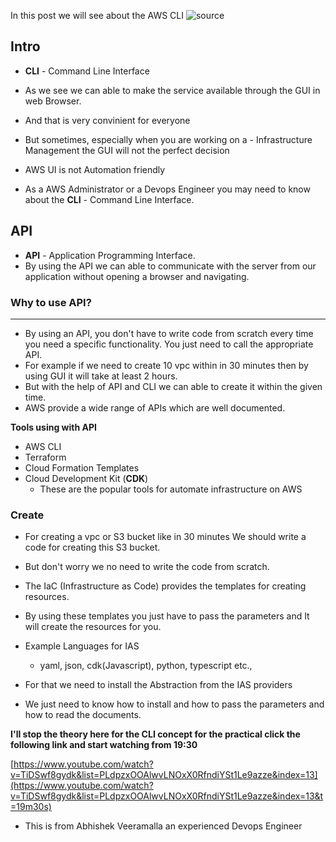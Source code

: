 In this post we will see about the AWS CLI
![source](https://quotefancy.com/media/wallpaper/3840x2160/2050157-Michelle-Obama-Quote-Always-stay-true-to-yourself-and-never-let.jpg)
## **Intro**
- **CLI** - Command Line Interface

- As we see we can able to make the service available through the GUI in web Browser.

- And that is very convinient for everyone 

- But sometimes, especially when you are working on a - Infrastructure Management the GUI will not the perfect decision

- AWS UI is not Automation friendly

- As a AWS Administrator or a Devops Engineer you may need to know about the **CLI** - Command Line Interface.

## **API**
- **API** - Application Programming Interface.
- By using the API we can able to communicate with the server from our application without opening a browser and navigating.

### **Why to use API?**
---
- By  using an API, you don't have to write code from scratch every time you need a specific functionality. You just need to call the appropriate API.
- For example if we need to create 10 vpc within in 30 minutes then by using GUI it will take at least 2 hours.
- But with the help of API and CLI we can able to create it within the given time.
- AWS provide a wide range of APIs which are well documented.

**Tools using with API**
- AWS CLI
- Terraform
- Cloud Formation Templates
- Cloud Development Kit (**CDK**)
    - These are the popular tools for automate infrastructure on AWS

### Create
- For creating a vpc or S3 bucket like in 30 minutes We should write a code for creating this S3 bucket.
- But don't worry we no need to write the code from scratch.
- The IaC (Infrastructure as Code) provides the templates for creating resources.
- By using these templates you just have to pass the parameters and It will create the resources for you.
- Example Languages for IAS
    - yaml, json, cdk(Javascript), python, typescript etc.,

- For that we need to install the Abstraction from the IAS providers
- We just need to know how to install and how to pass the parameters and how to read the documents.

**I'll stop the theory here for the CLI concept for the practical click the following link and start watching from 19:30**

[https://www.youtube.com/watch?v=TiDSwf8gydk&list=PLdpzxOOAlwvLNOxX0RfndiYSt1Le9azze&index=13](https://www.youtube.com/watch?v=TiDSwf8gydk&list=PLdpzxOOAlwvLNOxX0RfndiYSt1Le9azze&index=13&t=19m30s)

- This is from Abhishek Veeramalla an experienced Devops Engineer
